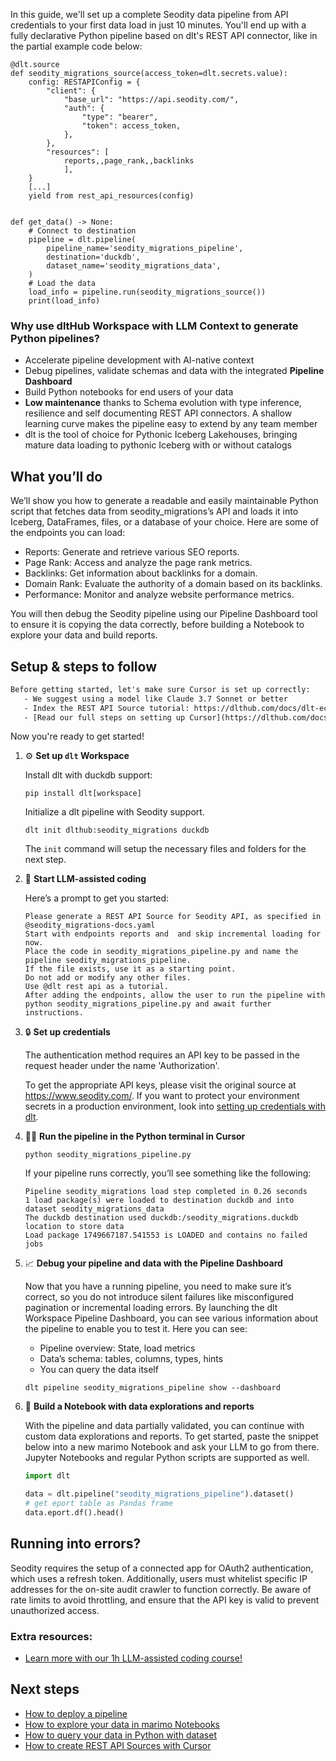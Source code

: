 In this guide, we'll set up a complete Seodity data pipeline from API credentials to your first data load in just 10 minutes. You'll end up with a fully declarative Python pipeline based on dlt's REST API connector, like in the partial example code below:

```python-outcome
@dlt.source
def seodity_migrations_source(access_token=dlt.secrets.value):
    config: RESTAPIConfig = {
        "client": {
            "base_url": "https://api.seodity.com/",
            "auth": {
                "type": "bearer",
                "token": access_token,
            },
        },
        "resources": [
            reports,,page_rank,,backlinks
            ],
    }
    [...]
    yield from rest_api_resources(config)


def get_data() -> None:
    # Connect to destination
    pipeline = dlt.pipeline(
        pipeline_name='seodity_migrations_pipeline',
        destination='duckdb',
        dataset_name='seodity_migrations_data', 
    )
    # Load the data
    load_info = pipeline.run(seodity_migrations_source())
    print(load_info) 
```

### Why use dltHub Workspace with LLM Context to generate Python pipelines?

- Accelerate pipeline development with AI-native context
- Debug pipelines, validate schemas and data with the integrated **Pipeline Dashboard**
- Build Python notebooks for end users of your data
- **Low maintenance** thanks to Schema evolution with type inference, resilience and self documenting REST API connectors. A shallow learning curve makes the pipeline easy to extend by any team member
- dlt is the tool of choice for Pythonic Iceberg Lakehouses, bringing mature data loading to pythonic Iceberg with or without catalogs

## What you’ll do

We’ll show you how to generate a readable and easily maintainable Python script that fetches data from seodity_migrations’s API and loads it into Iceberg, DataFrames, files, or a database of your choice. Here are some of the endpoints you can load:

- Reports: Generate and retrieve various SEO reports.
- Page Rank: Access and analyze the page rank metrics.
- Backlinks: Get information about backlinks for a domain.
- Domain Rank: Evaluate the authority of a domain based on its backlinks.
- Performance: Monitor and analyze website performance metrics.

You will then debug the Seodity pipeline using our Pipeline Dashboard tool to ensure it is copying the data correctly, before building a Notebook to explore your data and build reports.

## Setup & steps to follow

```default
Before getting started, let's make sure Cursor is set up correctly:
   - We suggest using a model like Claude 3.7 Sonnet or better
   - Index the REST API Source tutorial: https://dlthub.com/docs/dlt-ecosystem/verified-sources/rest_api/ and add it to context as **@dlt rest api**
   - [Read our full steps on setting up Cursor](https://dlthub.com/docs/dlt-ecosystem/llm-tooling/cursor-restapi#23-configuring-cursor-with-documentation)
```

Now you're ready to get started!

1. ⚙️ **Set up `dlt` Workspace**
    
    Install dlt with duckdb support:
    ```shell
    pip install dlt[workspace]
    ```

    Initialize a dlt pipeline with Seodity support.
    ```shell
    dlt init dlthub:seodity_migrations duckdb
    ```

    The `init` command will setup the necessary files and folders for the next step.
    
2. 🤠 **Start LLM-assisted coding**
    
    Here’s a prompt to get you started:
    
    ```prompt
    Please generate a REST API Source for Seodity API, as specified in @seodity_migrations-docs.yaml 
    Start with endpoints reports and  and skip incremental loading for now. 
    Place the code in seodity_migrations_pipeline.py and name the pipeline seodity_migrations_pipeline. 
    If the file exists, use it as a starting point. 
    Do not add or modify any other files. 
    Use @dlt rest api as a tutorial. 
    After adding the endpoints, allow the user to run the pipeline with python seodity_migrations_pipeline.py and await further instructions.
    ```

    
3. 🔒 **Set up credentials** 
    
    The authentication method requires an API key to be passed in the request header under the name 'Authorization'.
    
    To get the appropriate API keys, please visit the original source at https://www.seodity.com/.
    If you want to protect your environment secrets in a production environment, look into [setting up credentials with dlt](https://dlthub.com/docs/walkthroughs/add_credentials).
    
4. 🏃‍♀️ **Run the pipeline in the Python terminal in Cursor**
    
    ```shell
    python seodity_migrations_pipeline.py
    ```
    
    If your pipeline runs correctly, you’ll see something like the following:
    
    ```shell
    Pipeline seodity_migrations load step completed in 0.26 seconds
    1 load package(s) were loaded to destination duckdb and into dataset seodity_migrations_data
    The duckdb destination used duckdb:/seodity_migrations.duckdb location to store data
    Load package 1749667187.541553 is LOADED and contains no failed jobs
    ```
    
5. 📈 **Debug your pipeline and data with the Pipeline Dashboard**

    Now that you have a running pipeline, you need to make sure it’s correct, so you do not introduce silent failures like misconfigured pagination or incremental loading errors. By launching the dlt Workspace Pipeline Dashboard, you can see various information about the pipeline to enable you to test it. Here you can see:
    - Pipeline overview: State, load metrics
    - Data’s schema: tables, columns, types, hints
    - You can query the data itself
    
    ```shell
    dlt pipeline seodity_migrations_pipeline show --dashboard
    ```
    
6. 🐍 **Build a Notebook with data explorations and reports**

    With the pipeline and data partially validated, you can continue with custom data explorations and reports. To get started, paste the snippet below into a new marimo Notebook and ask your LLM to go from there. Jupyter Notebooks and regular Python scripts are supported as well.

    
    ```python
    import dlt

   data = dlt.pipeline("seodity_migrations_pipeline").dataset()
   # get eport table as Pandas frame
   data.eport.df().head()
    ```

## Running into errors?

Seodity requires the setup of a connected app for OAuth2 authentication, which uses a refresh token. Additionally, users must whitelist specific IP addresses for the on-site audit crawler to function correctly. Be aware of rate limits to avoid throttling, and ensure that the API key is valid to prevent unauthorized access.

### Extra resources:

- [Learn more with our 1h LLM-assisted coding course!](https://www.youtube.com/watch?v=GGid70rnJuM)

## Next steps

- [How to deploy a pipeline](https://dlthub.com/docs/walkthroughs/deploy-a-pipeline)
- [How to explore your data in marimo Notebooks](https://dlthub.com/docs/general-usage/dataset-access/marimo)
- [How to query your data in Python with dataset](https://dlthub.com/docs/general-usage/dataset-access/dataset)
- [How to create REST API Sources with Cursor](https://dlthub.com/docs/dlt-ecosystem/llm-tooling/cursor-restapi)